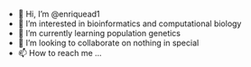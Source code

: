 - 👋 Hi, I’m @enriquead1
- 👀 I’m interested in bioinformatics and computational biology
- 🌱 I’m currently learning population genetics
- 💞️ I’m looking to collaborate on nothing in special
- 📫 How to reach me ...

<!---
enriquead1/enriquead1 is a ✨ special ✨ repository because its `README.md` (this file) appears on your GitHub profile.
You can click the Preview link to take a look at your changes.
--->
